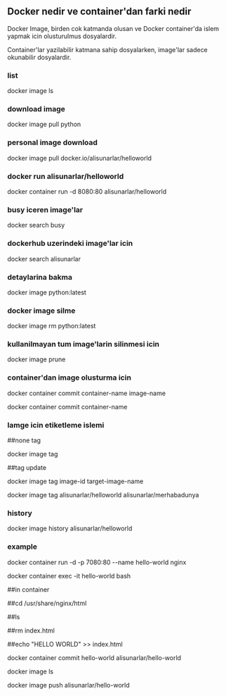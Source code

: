 ## Docker nedir ve container'dan farki nedir

Docker Image, birden cok katmanda olusan ve Docker container'da islem yapmak icin olusturulmus dosyalardir.

Container'lar yazilabilir katmana sahip dosyalarken, image'lar sadece okunabilir dosyalardir.

### list

docker image ls

### download image

docker image pull python

### personal image download

docker image pull docker.io/alisunarlar/helloworld

### docker run alisunarlar/helloworld

docker container run -d 8080:80 alisunarlar/helloworld

### busy iceren image'lar

docker search busy

### dockerhub uzerindeki image'lar icin

docker search alisunarlar

### detaylarina bakma

docker image python:latest

### docker image silme 

docker image rm python:latest

### kullanilmayan tum image'larin silinmesi icin

docker image prune

### container'dan image olusturma icin

docker container commit container-name image-name

docker container commit container-name

### Iamge icin etiketleme islemi

##none tag

docker image tag 

##tag update

docker image tag image-id target-image-name

docker image tag alisunarlar/helloworld alisunarlar/merhabadunya

### history

docker image history alisunarlar/helloworld


### example

docker container run -d -p 7080:80 --name hello-world nginx

docker container exec -it hello-world bash

##in container

##cd /usr/share/nginx/html

##ls

##rm index.html

##echo "HELLO WORLD" >> index.html

docker container commit hello-world alisunarlar/hello-world

docker image ls

docker image push alisunarlar/hello-world




